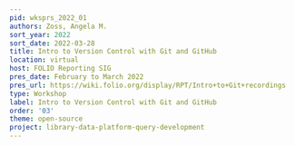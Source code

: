 ```yaml
---
pid: wksprs_2022_01
authors: Zoss, Angela M.
sort_year: 2022
sort_date: 2022-03-28
title: Intro to Version Control with Git and GitHub
location: virtual
host: FOLIO Reporting SIG
pres_date: February to March 2022
pres_url: https://wiki.folio.org/display/RPT/Intro+to+Git+recordings
type: Workshop
label: Intro to Version Control with Git and GitHub
order: '03'
theme: open-source
project: library-data-platform-query-development
---
```

